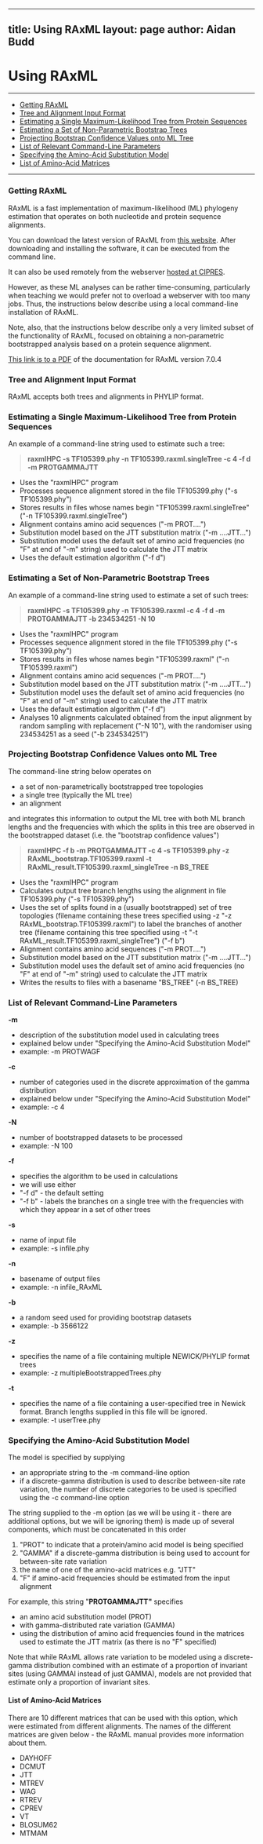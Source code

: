 ---
title: Using RAxML
layout: page
author: Aidan Budd
--

# Using RAxML

------------------------------------------------------------------------

- [Getting RAxML](#Getting_RAxML_)
- [Tree and Alignment Input Format](#Tree_and_Alignment_Input_Format)
- [Estimating a Single Maximum-Likelihood Tree from Protein Sequences](#Estimating_a_Single_Maximum-Likelihood)
- [Estimating a Set of Non-Parametric Bootstrap Trees](#Estimating_a_Set_of_Non-Parametric_)
- [Projecting Bootstrap Confidence Values onto ML Tree](#Projecting_Bootstrap_Confidence_Values)
- [List of Relevant Command-Line Parameters](#List_of_Relevant_Command-Line_Parameters)
- [Specifying the Amino-Acid Substitution Model](#Specifying_the_Amino-Acid_Substitution)
- [List of Amino-Acid Matrices](#List_of_Amino-Acid_Matrices)

------------------------------------------------------------------------

### Getting RAxML

RAxML is a fast implementation of maximum-likelihood (ML) phylogeny estimation that operates on both nucleotide and protein sequence alignments.

You can download the latest version of RAxML from [this website](http://icwww.epfl.ch/%7Estamatak/index-Dateien/Page443.htm). After downloading and installing the software, it can be executed from the command line.

It can also be used remotely from the webserver [hosted at CIPRES](http://8ball.sdsc.edu:8889/cipres-web/Bootstrap.do).

However, as these ML analyses can be rather time-consuming, particularly when teaching we would prefer not to overload a webserver with too many jobs. Thus, the instructions below describe using a local command-line installation of RAxML.

Note, also, that the instructions below describe only a very limited subset of the functionality of RAxML, focused on obtaining a non-parametric bootstrapped analysis based on a protein sequence alignment.

[This link is to a PDF](http://icwww.epfl.ch/%7Estamatak/index-Dateien/software/RAxML-Manual.7.0.4.pdf) of the documentation for RAxML version 7.0.4

### Tree and Alignment Input Format

RAxML accepts both trees and alignments in PHYLIP format.

### Estimating a Single Maximum-Likelihood Tree from Protein Sequences

An example of a command-line string used to estimate such a tree:

> **raxmlHPC -s TF105399.phy -n TF105399.raxml.singleTree -c 4 -f d -m PROTGAMMAJTT**

- Uses the "raxmlHPC" program
- Processes sequence alignment stored in the file TF105399.phy ("-s TF105399.phy")
- Stores results in files whose names begin "TF105399.raxml.singleTree" ("-n TF105399.raxml.singleTree")
- Alignment contains amino acid sequences ("-m PROT....")
- Substitution model based on the JTT substitution matrix ("-m ....JTT...")
- Substitution model uses the default set of amino acid frequencies (no "F" at end of "-m" string) used to calculate the JTT matrix
- Uses the default estimation algorithm ("-f d")

### Estimating a Set of Non-Parametric Bootstrap Trees

An example of a command-line string used to estimate a set of such
trees:

> **raxmlHPC -s TF105399.phy -n TF105399.raxml -c 4 -f d -m PROTGAMMAJTT -b 234534251 -N 10**

- Uses the "raxmlHPC" program
- Processes sequence alignment stored in the file TF105399.phy ("-s TF105399.phy")
- Stores results in files whose names begin "TF105399.raxml"  ("-n TF105399.raxml")
- Alignment contains amino acid sequences ("-m PROT....")
- Substitution model based on the JTT substitution matrix ("-m ....JTT...")
- Substitution model uses the default set of amino acid frequencies (no "F" at end of "-m" string) used to calculate the JTT matrix
- Uses the default estimation algorithm ("-f d")
- Analyses 10 alignments calculated obtained from the input alignment by random sampling with replacement ("-N 10"), with the randomiser using 234534251 as a seed ("-b 234534251")

### Projecting Bootstrap Confidence Values onto ML Tree

The command-line string below operates on

- a set of non-parametrically bootstrapped tree topologies
- a single tree (typically the ML tree)
- an alignment

and integrates this information to output the ML tree with both ML branch lengths and the frequencies with which the splits in this tree are observed in the bootstrapped dataset (i.e. the "bootstrap confidence values")

> **raxmlHPC -f b -m PROTGAMMAJTT -c 4 -s TF105399.phy -z RAxML\_bootstrap.TF105399.raxml -t RAxML\_result.TF105399.raxml\_singleTree -n BS\_TREE**

- Uses the "raxmlHPC" program
- Calculates output tree branch lengths using the alignment in file TF105399.phy ("-s TF105399.phy")
- Uses the set of splits found in a (usually bootstrapped) set of tree topologies (filename containing these trees specified using -z "-z RAxML\_bootstrap.TF105399.raxml") to label the branches of another tree (filename containing this tree specified using -t "-t RAxML\_result.TF105399.raxml\_singleTree") ("-f b")
- Alignment contains amino acid sequences ("-m PROT....")
- Substitution model based on the JTT substitution matrix ("-m ....JTT...")
- Substitution model uses the default set of amino acid frequencies (no "F" at end of "-m" string) used to calculate the JTT matrix
- Writes the results to files with a basename "BS\_TREE" (-n BS\_TREE)

### List of Relevant Command-Line Parameters

**-m**

- description of the substitution model used in calculating trees
- explained below under "Specifying the Amino-Acid Substitution Model"
- example: -m PROTWAGF

**-c**

- number of categories used in the discrete approximation of the gamma distribution
- explained below under "Specifying the Amino-Acid Substitution Model"
- example: -c 4

**-N**

- number of bootstrapped datasets to be processed
- example: -N 100

**-f**

- specifies the algorithm to be used in calculations
- we will use either
- "-f d" - the default setting
- "-f b" - labels the branches on a single tree with the frequencies with which they appear in a set of other trees

**-s**

- name of input file
- example: -s infile.phy

**-n**

- basename of output files
- example: -n infile\_RAxML

**-b**

- a random seed used for providing bootstrap datasets
- example: -b 3566122

**-z**

- specifies the name of a file containing multiple NEWICK/PHYLIP format trees
- example: -z multipleBootstrappedTrees.phy

**-t**

- specifies the name of a file containing a user-specified tree in Newick format. Branch lengths supplied in this file will be ignored.
- example: -t userTree.phy

### Specifying the Amino-Acid Substitution Model

The model is specified by supplying

- an appropriate string to the -m command-line option
- if a discrete-gamma distribution is used to describe between-site rate variation, the number of discrete categories to be used is specified using the -c command-line option

The string supplied to the -m option (as we will be using it - there are additional options, but we will be ignoring them) is made up of several components, which must be concatenated in this order

1.  "PROT" to indicate that a protein/amino acid model is being specified
2.  "GAMMA" if a discrete-gamma distribution is being used to account for between-site rate variation
3.  the name of one of the amino-acid matrices e.g. "JTT"
4.  "F" if amino-acid frequencies should be estimated from the input alignment

For example, this string "**PROTGAMMAJTT"** specifies

- an amino acid substitution model (PROT)
- with gamma-distributed rate variation (GAMMA)
- using the distribution of amino acid frequencies found in the matrices used to estimate the JTT matrix (as there is no "F" specified)

Note that while RAxML allows rate variation to be modeled using a discrete-gamma distribution combined with an estimate of a proportion of invariant sites (using GAMMAI instead of just GAMMA), models are not provided that estimate only a proportion of invariant sites.

#### List of Amino-Acid Matrices

There are 10 different matrices that can be used with this option, which were estimated from different alignments. The names of the different matrices are given below - the RAxML manual provides more information about them.

- DAYHOFF
- DCMUT
- JTT
- MTREV
- WAG
- RTREV
- CPREV
- VT
- BLOSUM62
- MTMAM